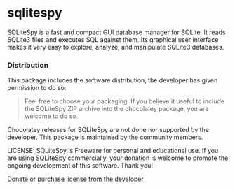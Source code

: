 ﻿# sqlitespy

SQLiteSpy is a fast and compact GUI database manager for SQLite.
It reads SQLite3 files and executes SQL against them.
Its graphical user interface makes it very easy to explore, analyze, and manipulate SQLite3 databases.

### Distribution

This package includes the software distribution, the developer has given permission to
do so:

> Feel free to choose your packaging. If you believe it useful to include the SQLiteSpy ZIP archive into the chocolatey package, you are welcome to do so.

Chocolatey releases for SQLiteSpy are not done nor supported by the developer.
This package is maintained by the community members.

LICENSE: SQLiteSpy is Freeware for personal and educational use. If you are using SQLiteSpy commercially, your donation is welcome to promote the ongoing development of this software. Thank you!

[Donate or purchase license from the developer](https://donate.stripe.com/8wM5micTl1XG4HmdRc)
